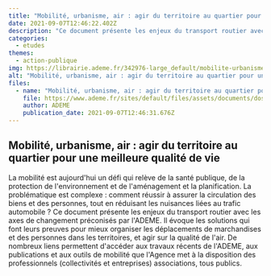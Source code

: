 ```yaml
---
title: "Mobilité, urbanisme, air : agir du territoire au quartier pour une meilleure qualité de vie"
date: 2021-09-07T12:46:22.402Z
description: "Ce document présente les enjeux du transport routier avec les axes de changement préconisés par l'ADEME. Il évoque les solutions qui font leurs preuves pour mieux organiser les déplacements de marchandises et des personnes dans les territoires, et agir sur la qualité de l'air."
categories:
  - etudes
themes:
  - action-publique
img: https://librairie.ademe.fr/342976-large_default/mobilite-urbanisme-air-agir-du-territoire-au-quartier-pour-une-meilleure-qualite-de-vie.jpg
alt: "Mobilité, urbanisme, air : agir du territoire au quartier pour une meilleure qualité de vie"
files:
  - name: "Mobilité, urbanisme, air : agir du territoire au quartier pour une meilleure qualité de vie"
    file: https://www.ademe.fr/sites/default/files/assets/documents/dossier_mobilite_2015v2.pdf
    author: ADEME
    publication_date: 2021-09-07T12:46:31.676Z
---
```



## Mobilité, urbanisme, air : agir du territoire au quartier pour une meilleure qualité de vie

La mobilité est aujourd'hui un défi qui relève de la santé publique, de la protection de l'environnement et de l'aménagement et la planification. La problématique est complexe : comment réussir à assurer la circulation des biens et des personnes, tout en réduisant les nuisances liées au trafic automobile ?
Ce document présente les enjeux du transport routier avec les axes de changement préconisés par l'ADEME. Il évoque les solutions qui font leurs preuves pour mieux organiser les déplacements de marchandises et des personnes dans les territoires, et agir sur la qualité de l'air.
De nombreux liens permettent d'accéder aux travaux récents de l'ADEME, aux publications et aux outils de mobilité que l'Agence met à la disposition des professionnels (collectivités et entreprises) associations, tous publics.
